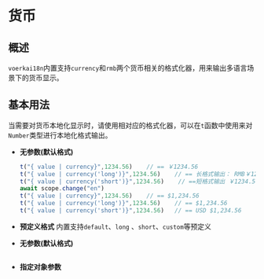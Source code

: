 # 货币
## 概述

`voerkai18n`内置支持`currency`和`rmb`两个货币相关的格式化器，用来输出多语言场景下的货币显示。 


## 基本用法

当需要对货币本地化显示时，请使用相对应的格式化器，可以在`t`函数中使用来对`Number`类型进行本地化格式输出。

- **无参数(默认格式)** 
    ```javascript | pure
    t("{ value | currency}",1234.56)    // == ￥1234.56
    t("{ value | currency('long')}",1234.56)    // == 长格式输出： RMB￥1234.56元
    t("{ value | currency('short')}",1234.56)    // ==短格式输出 ￥1234.56
    await scope.change("en")
    t("{ value | currency}",1234.56)    // == $1,234.56
    t("{ value | currency('long')}",1234.56)    // == $1,234.56
    t("{ value | currency('short')}",1234.56)   // == USD $1,234.56
    
    ```
- **预定义格式** 
   内置支持`default`、`long` 、`short`、`custom`等预定义
- **无参数(默认格式)** 
    ```javascript | pure
    ```

- **指定对象参数**  
    ```javascript | pure
    ```


